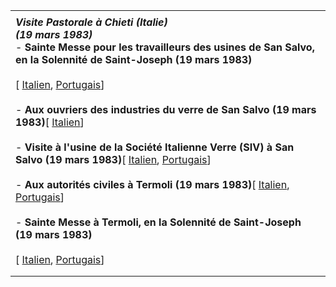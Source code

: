|     |
| --- |
|  |
| ***Visite Pastorale à Chieti (Italie)***<br>***(19 mars 1983)***<br>- **Sainte Messe pour les travailleurs des usines de San Salvo, en la Solennité de Saint-Joseph (19 mars 1983)**<br>  <br>  \[ [Italien](/content/john-paul-ii/it/homilies/1983/documents/hf_jp-ii_hom_19830319_san-giuseppe-chieti.html), [Portugais](/content/john-paul-ii/pt/homilies/1983/documents/hf_jp-ii_hom_19830319_san-giuseppe-chieti.html)\]<br>  <br>- **Aux ouvriers des industries du verre de San Salvo (19 mars 1983)**\[ [Italien](/content/john-paul-ii/it/speeches/1983/march/documents/hf_jp-ii_spe_19830319_industria-vetro.html)\]<br>  <br>- **Visite à l'usine de la Société Italienne Verre (SIV) à San Salvo (19 mars 1983)**\[ [Italien](/content/john-paul-ii/it/speeches/1983/march/documents/hf_jp-ii_spe_19830319_fabbrica-siv.html), [Portugais](/content/john-paul-ii/pt/speeches/1983/march/documents/hf_jp-ii_spe_19830319_fabbrica-siv.html)\]<br>  <br>- **Aux autorités civiles à Termoli (19 mars 1983)**\[ [Italien](/content/john-paul-ii/it/speeches/1983/march/documents/hf_jp-ii_spe_19830319_autorita-termoli.html), [Portugais](/content/john-paul-ii/pt/speeches/1983/march/documents/hf_jp-ii_spe_19830319_autorita-termoli.html)\]<br>  <br>- **Sainte Messe à Termoli, en la Solennité de Saint-Joseph (19 mars 1983)**<br>  <br>  \[ [Italien](/content/john-paul-ii/it/homilies/1983/documents/hf_jp-ii_hom_19830319_termoli.html), [Portugais](/content/john-paul-ii/pt/homilies/1983/documents/hf_jp-ii_hom_19830319_termoli.html)\] |
|  |
|  |